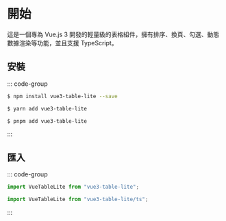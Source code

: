 # 開始

這是一個專為 Vue.js 3 開發的輕量級的表格組件，擁有排序、換頁、勾選、動態數據渲染等功能，並且支援 TypeScript。

## 安裝

::: code-group

```sh [npm]
$ npm install vue3-table-lite --save
```

```sh [yarn]
$ yarn add vue3-table-lite
```

```sh [pnpm]
$ pnpm add vue3-table-lite
```

:::

## 匯入

::: code-group

```js [JavaScript]
import VueTableLite from "vue3-table-lite";
```

```ts [TypeScript]
import VueTableLite from "vue3-table-lite/ts";
```

:::

